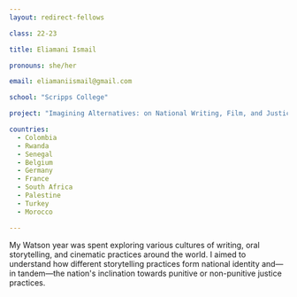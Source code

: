```yaml
---
layout: redirect-fellows

class: 22-23

title: Eliamani Ismail

pronouns: she/her

email: eliamaniismail@gmail.com

school: "Scripps College"

project: "Imagining Alternatives: on National Writing, Film, and Justice"

countries:
  - Colombia
  - Rwanda
  - Senegal
  - Belgium
  - Germany
  - France
  - South Africa
  - Palestine
  - Turkey
  - Morocco

---
```


My Watson year was spent exploring various cultures of writing, oral storytelling, and cinematic practices around the world. I aimed to understand how different storytelling practices form national identity and—in tandem—the nation's inclination towards punitive or non-punitive justice practices.
